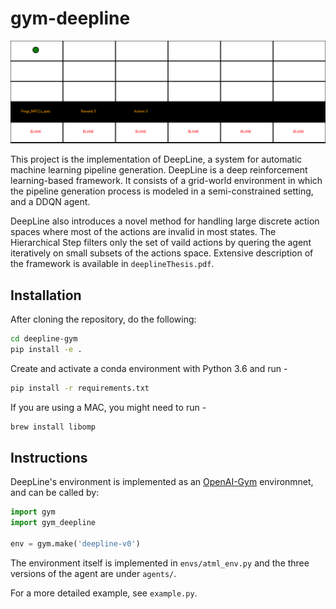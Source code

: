 # gym-deepline
![](render.gif)

This project is the implementation of DeepLine, a system for automatic machine learning pipeline generation. 
DeepLine is a deep reinforcement learning-based framework. It consists of a grid-world environment in which the pipeline generation process is modeled in a semi-constrained setting, and a DDQN agent.

DeepLine also introduces a novel method for handling large discrete action spaces where most of the actions are invalid in most states. The Hierarchical Step filters only the set of vaild actions by quering the agent iteratively on small subsets of the actions space. 
Extensive description of the framework is available in `deeplineThesis.pdf`.

## Installation
After cloning the repository, do the following:
```bash
cd deepline-gym
pip install -e .
```
Create and activate a conda environment with Python 3.6 and run -
```bash
pip install -r requirements.txt
```
If you are using a MAC, you might need to run - 
```bash
brew install libomp
```

## Instructions
DeepLine's environment is implemented as an [OpenAI-Gym](https://gym.openai.com/) environmnet, and can be called by:
```python
import gym
import gym_deepline

env = gym.make('deepline-v0')
```

The environment itself is implemented in `envs/atml_env.py` and the three versions of the agent are under `agents/`.

For a more detailed example, see `example.py`.
